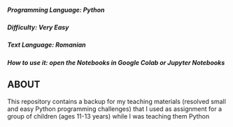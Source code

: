 ##### Programming Language: **Python**
##### Difficulty: **Very Easy**
##### Text Language: **Romanian**
##### How to use it: open the Notebooks in Google Colab or Jupyter Notebooks

## ABOUT 
This repository contains a backup for my teaching materials (resolved small and easy Python programming challenges) that I used as assignment for a group of children (ages 11-13 years) while I was teaching them Python
